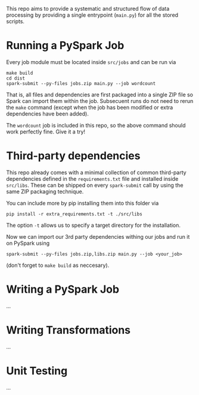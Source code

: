 This repo aims to provide a systematic and structured flow of data
processing by providing a single entrypoint (``main.py``) for all the stored 
scripts.


# Running a PySpark Job

Every job module must be located inside ``src/jobs`` and can be run via

```
make build
cd dist 
spark-submit --py-files jobs.zip main.py --job wordcount
```

That is, all files and dependencies are first packaged into a single ZIP file
so Spark can import them within the job. Subsecuent runs do not need to rerun 
the ``make`` command (except when the job has been modified or extra 
dependencies have been added).

The ``wordcount`` job is included in this repo, so the above command should work
perfectly fine. Give it a try!


# Third-party dependencies

This repo already comes with a minimal collection of common third-party dependencies 
defined in the ``requirements.txt`` file and installed inside ``src/libs``.
These can be shipped on every ``spark-submit`` call by using the same ZIP packaging technique.

You can include more by pip installing them into this folder via

```
pip install -r extra_requirements.txt -t ./src/libs
```
The option ``-t`` allows us to specify a target directory for the installation.


Now we can import our 3rd party dependencies withing our jobs and run it on 
PySpark using

```
spark-submit --py-files jobs.zip,libs.zip main.py --job <your_job>
```
(don't forget to ``make build`` as neccesary).



# Writing a PySpark Job
...

# Writing Transformations
...

# Unit Testing
...


